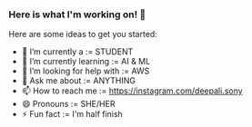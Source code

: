 ### Here is what I'm working on! 👋


Here are some ideas to get you started:

- 🔭 I’m currently a  := STUDENT
- 🌱 I’m currently learning  :=  AI & ML
- 🤔 I’m looking for help with :=  AWS
- 💬 Ask me about :=  ANYTHING
- 📫 How to reach me := https://instagram.com/deepali.sony
- 😄 Pronouns :=  SHE/HER
- ⚡ Fun fact  := I'm half finish

